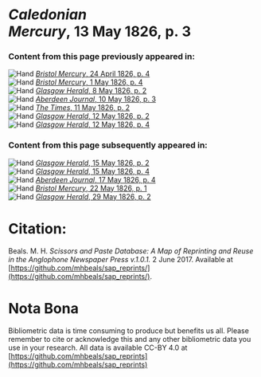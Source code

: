 # *Caledonian Mercury*, 13 May 1826, p. 3  
  
### Content from this page previously appeared in:  
![Hand](http://scissorsandpaste.net/wp-content/uploads/2017/06/smallhandpointer.png) [*Bristol Mercury*, 24 April 1826, p. 4](https://mhbeals.github.io/sap_html/Bristol-Mercury/Bristol-Mercury-24-April-1826-p-4)  
![Hand](http://scissorsandpaste.net/wp-content/uploads/2017/06/smallhandpointer.png) [*Bristol Mercury*, 1 May 1826, p. 4](https://mhbeals.github.io/sap_html/Bristol-Mercury/Bristol-Mercury-1-May-1826-p-4)  
![Hand](http://scissorsandpaste.net/wp-content/uploads/2017/06/smallhandpointer.png) [*Glasgow Herald*, 8 May 1826, p. 2](https://mhbeals.github.io/sap_html/Glasgow-Herald/Glasgow-Herald-8-May-1826-p-2)  
![Hand](http://scissorsandpaste.net/wp-content/uploads/2017/06/smallhandpointer.png) [*Aberdeen Journal*, 10 May 1826, p. 3](https://mhbeals.github.io/sap_html/Aberdeen-Journal/Aberdeen-Journal-10-May-1826-p-3)  
![Hand](http://scissorsandpaste.net/wp-content/uploads/2017/06/smallhandpointer.png) [*The Times*, 11 May 1826, p. 2](https://mhbeals.github.io/sap_html/The-Times/The-Times-11-May-1826-p-2)  
![Hand](http://scissorsandpaste.net/wp-content/uploads/2017/06/smallhandpointer.png) [*Glasgow Herald*, 12 May 1826, p. 2](https://mhbeals.github.io/sap_html/Glasgow-Herald/Glasgow-Herald-12-May-1826-p-2)  
![Hand](http://scissorsandpaste.net/wp-content/uploads/2017/06/smallhandpointer.png) [*Glasgow Herald*, 12 May 1826, p. 4](https://mhbeals.github.io/sap_html/Glasgow-Herald/Glasgow-Herald-12-May-1826-p-4)  
  
### Content from this page subsequently appeared in:  
![Hand](http://scissorsandpaste.net/wp-content/uploads/2017/06/smallhandpointer.png) [*Glasgow Herald*, 15 May 1826, p. 2](https://mhbeals.github.io/sap_html/Glasgow-Herald/Glasgow-Herald-15-May-1826-p-2)  
![Hand](http://scissorsandpaste.net/wp-content/uploads/2017/06/smallhandpointer.png) [*Glasgow Herald*, 15 May 1826, p. 4](https://mhbeals.github.io/sap_html/Glasgow-Herald/Glasgow-Herald-15-May-1826-p-4)  
![Hand](http://scissorsandpaste.net/wp-content/uploads/2017/06/smallhandpointer.png) [*Aberdeen Journal*, 17 May 1826, p. 4](https://mhbeals.github.io/sap_html/Aberdeen-Journal/Aberdeen-Journal-17-May-1826-p-4)  
![Hand](http://scissorsandpaste.net/wp-content/uploads/2017/06/smallhandpointer.png) [*Bristol Mercury*, 22 May 1826, p. 1](https://mhbeals.github.io/sap_html/Bristol-Mercury/Bristol-Mercury-22-May-1826-p-1)  
![Hand](http://scissorsandpaste.net/wp-content/uploads/2017/06/smallhandpointer.png) [*Glasgow Herald*, 29 May 1826, p. 2](https://mhbeals.github.io/sap_html/Glasgow-Herald/Glasgow-Herald-29-May-1826-p-2)  


# Citation: 

Beals. M. H. *Scissors and Paste Database: A Map of Reprinting and Reuse in the Anglophone Newspaper Press v.1.0.1.* 2 June 2017. Available at [https://github.com/mhbeals/sap_reprints/](https://github.com/mhbeals/sap_reprints/). 

# Nota Bona

Bibliometric data is time consuming to produce but benefits us all. Please remember to cite or acknowledge this and any other bibliometric data you use in your research. All data is available CC-BY 4.0 at [https://github.com/mhbeals/sap_reprints](https://github.com/mhbeals/sap_reprints)